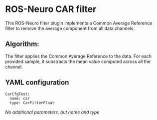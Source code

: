 # ROS-Neuro CAR filter

This ROS-Neuro filter plugin implements a Common Average Reference filter to remove the average component from all data channels.

## Algorithm:
The filter applies the Common Average Reference to the data. For each provided sample, it substracts the mean value computed across all the channel.

## YAML configuration
```
CarCfgTest:
  name: car
  type: CarFilterFloat
```
*No additional parameters, but name and type*
